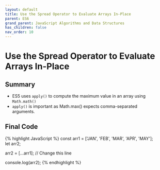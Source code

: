 ```yaml
---
layout: default
title: Use the Spread Operator to Evaluate Arrays In-Place
parent: ES6
grand_parent: JavaScript Algorithms and Data Structures
has_children: false
nav_order: 10
---
```

# Use the Spread Operator to Evaluate Arrays In-Place
## Summary
- ES5 uses `apply()` to compute the maximum value in an array using `Math.math()`
- `apply()` is important as Math.max() expects comma-separated arguments.

## Final Code

{% highlight JavaScript %}
const arr1 = ['JAN', 'FEB', 'MAR', 'APR', 'MAY'];
let arr2;

arr2 = [...arr1];  // Change this line

console.log(arr2);
{% endhighlight %}